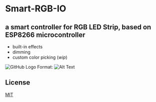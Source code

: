 # Smart-RGB-IO
## a smart controller for RGB LED Strip, based on **ESP8266** microcontroller

- built-in effects
- dimming
- custom color picking (*wip*)


![GitHub Logo](https://i.ibb.co/vXkX6cD/Controller-ui.png)
Format: ![Alt Text](url)

## License
[MIT](https://choosealicense.com/licenses/mit/)


